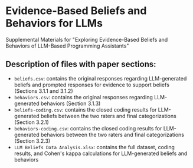 # Evidence-Based Beliefs and Behaviors for LLMs
Supplemental Materials for "Exploring Evidence-Based Beliefs and Behaviors of LLM-Based Programming Assistants"

## Description of files with paper sections:

* `beliefs.csv`: contains the original responses regarding LLM-generated beliefs and prompted responses for evidence to support beliefs (Sections 3.1.1 and 3.1.2)
* `behaviors.csv`: contains the original responses regarding LLM-generated behaviors (Section 3.1.3)
* `beliefs-coding.csv`: contains the closed coding results for LLM-generated beliefs between the two raters and final categorizations (Section 3.2.1)
* `behaviors-coding.csv`: contains the closed coding results for LLM-generated behaviors between the two raters and final categorizations (Section 3.2.3)
* `LLM Beliefs Data Analysis.xlsx`: contains the full dataset, coding results, and Cohen's kappa calculations for LLM-generated beliefs and behaviors
